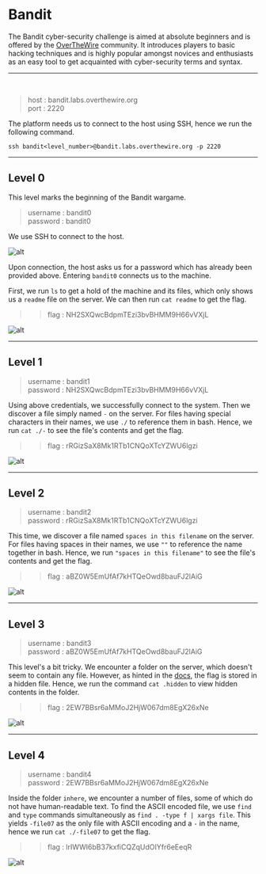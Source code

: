 # Bandit
The Bandit cyber-security challenge is aimed at absolute beginners and is offered by the [OverTheWire](https://overthewire.org/wargames/) community. It introduces players to basic hacking techniques and is highly popular amongst novices and enthusiasts as an easy tool to get acquainted with cyber-security terms and syntax.

---
<br/>

> host : bandit.labs.overthewire.org  
> port : 2220  

The platform needs us to connect to the host using SSH, hence we run the following command.

```
ssh bandit<level_number>@bandit.labs.overthewire.org -p 2220
```

---

## Level 0

This level marks the beginning of the Bandit wargame.  

> username : bandit0  
> password : bandit0


We use SSH to connect to the host.

![alt](https://lh4.googleusercontent.com/uhLTb1_L6z0gPBMARl-vzKJyH7DXFQjKBpJksg7VyounmgXYSnMUXMs4l5vF4P8qOsI=w2400)

Upon connection, the host asks us for a password which has already been provided above. Entering  ``bandit0`` connects us to the machine.


First, we run ``ls`` to get a hold of the machine and its files, which only shows us a ``readme`` file on the server. We can then run ``cat readme`` to get the flag.

>> flag : NH2SXQwcBdpmTEzi3bvBHMM9H66vVXjL

![alt](https://lh4.googleusercontent.com/d1-JTEIZNUAiZN7QoUNmM3QvfPMh30AWoeqdhX67LhsUZtmZu7GHmGqbHPn5reZqtZU=w2400)

---

## Level 1

> username : bandit1  
> password : NH2SXQwcBdpmTEzi3bvBHMM9H66vVXjL

Using above credentials, we successfully connect to the system. Then we discover a file simply named ``-`` on the server. For files having special characters in their names, we use ``./`` to reference them in bash. Hence, we run ``cat ./-`` to see the file's contents and get the flag.

>> flag : rRGizSaX8Mk1RTb1CNQoXTcYZWU6lgzi

![alt](https://lh3.googleusercontent.com/wgwxlI5yIxCZ418IBXrEvpBaoNtzCcMfHKwnL9MTSBq089ktXaPMNV96mxC0KHxdHjA=w2400)

---

## Level 2

> username : bandit2  
> password : rRGizSaX8Mk1RTb1CNQoXTcYZWU6lgzi

This time, we discover a file named ``spaces in this filename`` on the server. For files having spaces in their names, we use ``""`` to reference the name together in bash. Hence, we run ``"spaces in this filename"`` to see the file's contents and get the flag.

>> flag : aBZ0W5EmUfAf7kHTQeOwd8bauFJ2lAiG

![alt](https://lh4.googleusercontent.com/gVN8ZBJUxso3vjLJndC-9yorG1xdyZnkJePEhThS7zBIdo8PN_M-FhgKHra7pA-UYWI=w2400)

---

## Level 3

> username : bandit3  
> password : aBZ0W5EmUfAf7kHTQeOwd8bauFJ2lAiG

This level's a bit tricky. We encounter a folder on the server, which doesn't seem to contain any file. However, as hinted in the [docs](https://overthewire.org/wargames/bandit/bandit4.html), the flag is stored in a hidden file. Hence, we run the command ``cat .hidden`` to view hidden contents in the folder.

>> flag : 2EW7BBsr6aMMoJ2HjW067dm8EgX26xNe

![alt](https://lh6.googleusercontent.com/e6yrzm62p3qaRTfv81noQQdvIU9AJeOMC0BVwkAYZFZX2imAtYGu7fshtRgGko5ZqUo=w2400)

---

## Level 4

> username : bandit4  
> password : 2EW7BBsr6aMMoJ2HjW067dm8EgX26xNe

Inside the folder ``inhere``, we encounter a number of files, some of which do not have human-readable text. To find the ASCII encoded file, we use ``find`` and ``type`` commands simultaneously as ``find . -type f | xargs file``. This yields ``-file07`` as the only file with ASCII encoding and a ``-`` in the name, hence we run ``cat ./-file07`` to get the flag.

>> flag : lrIWWI6bB37kxfiCQZqUdOIYfr6eEeqR

![alt](https://lh3.googleusercontent.com/cWPkYq4rgV1rvwBUH67RKVlPOKXJhMEX5W185asE9Iqp2PpAFIzP4YtpH9lt5uurnIQ=w2400)